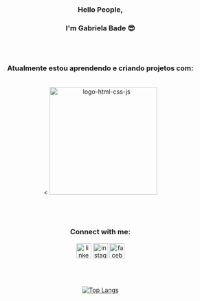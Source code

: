<div align="center">

### Hello People,
### I'm Gabriela Bade 😎
<br>
<br>

### Atualmente estou aprendendo e criando projetos com:
<br>
<
<img src="https://geoinnova.org/wp-content/uploads/2021/08/logos.png" width="250px" alt="logo-html-css-js"/>

<!-- 
- <img src="https://img.shields.io/badge/HTML5-E34F26?style=for-the-badge&logo=html5&logoColor=white" alt="html-logo"/>

- <img src="https://img.shields.io/badge/CSS3-1572B6?style=for-the-badge&logo=css3&logoColor=white" alt="css-logo"/>

- <img src="https://img.shields.io/badge/JavaScript-F7DF1E?style=for-the-badge&logo=javascript&logoColor=black"> -->
<br>
<br>
<br>
<br>

### Connect with me:

<a href="https://www.linkedin.com/in/gabriela-bade/"> <img src="https://cdn-icons-png.flaticon.com/512/4494/4494497.png" alt="linkedin-logo" width="35px"></a>
<a href="https://www.instagram.com/incrivilhosa/"> <img src="https://cdn-icons-png.flaticon.com/512/4494/4494488.png" alt="instagram-logo" width="35px"></a>
<a href="https://www.facebook.com/GabrielaBaptistaBade/"> <img src="https://cdn-icons-png.flaticon.com/512/4494/4494475.png" alt="facebook-logo" width="35px"></a>

<!--
[![Gabriela stats](https://github-readme-stats.vercel.app/api?username=gabrielabade)](https://github.com/anuraghazra/github-readme-stats)

![Anurag's GitHub stats](https://github-readme-stats.vercel.app/api?username=anuraghazra&show_icons=true)

![Anurag's GitHub stats](https://github-readme-stats.vercel.app/api?username=anuraghazra&show_icons=true&theme=radical) -->

<br>
<br>


[![Top Langs](https://github-readme-stats.vercel.app/api/top-langs/?username=gabrielabade&layout=compact)](https://github.com/anuraghazra/github-readme-stats)

</div>

